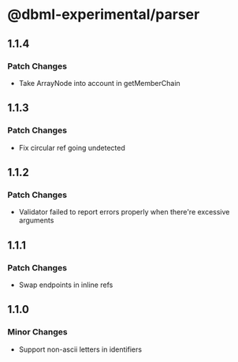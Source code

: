 # @dbml-experimental/parser

## 1.1.4

### Patch Changes

- Take ArrayNode into account in getMemberChain

## 1.1.3

### Patch Changes

- Fix circular ref going undetected

## 1.1.2

### Patch Changes

- Validator failed to report errors properly when there're excessive arguments

## 1.1.1

### Patch Changes

- Swap endpoints in inline refs

## 1.1.0

### Minor Changes

- Support non-ascii letters in identifiers
